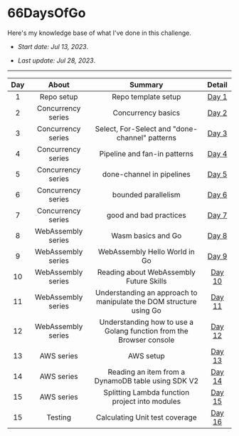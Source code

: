 # 66DaysOfGo

Here's my knowledge base of what I've done in this challenge.

* _Start date: Jul 13, 2023_.

* _Last update: Jul 28, 2023_.

---
**Day**|**About**|**Summary**|**Detail**
:-----:|:-----:|:-----:|:-----:
1|Repo setup|Repo template setup|[Day 1](./week01/day01)
2|Concurrency series|Concurrency basics|[Day 2](./week01/day02)
3|Concurrency series|Select, For-Select and "done-channel" patterns|[Day 3](./week01/day03)
4|Concurrency series|Pipeline and fan-in patterns|[Day 4](./week01/day04)
5|Concurrency series|done-channel in pipelines|[Day 5](./week01/day05)
6|Concurrency series|bounded parallelism|[Day 6](./week01/day06)
7|Concurrency series|good and bad practices|[Day 7](./week01/day07)
8|WebAssembly series|Wasm basics and Go|[Day 8](./week02/day08)
9|WebAssembly series|WebAssembly Hello World in Go|[Day 9](./week02/day09)
10|WebAssembly series|Reading about WebAssembly Future Skills|[Day 10](./week02/day10)
11|WebAssembly series|Understanding an approach to manipulate the DOM structure using Go|[Day 11](./week02/day11)
12|WebAssembly series|Understanding how to use a Golang function from the Browser console|[Day 12](./week02/day12)
13|AWS series|AWS setup|[Day 13](./week02/day13)
14|AWS series|Reading an item from a DynamoDB table using SDK V2|[Day 14](./week02/day14)
15|AWS series|Splitting Lambda function project into modules|[Day 15](./week03/day15)
15|Testing|Calculating Unit test coverage|[Day 16](./week03/day16)

